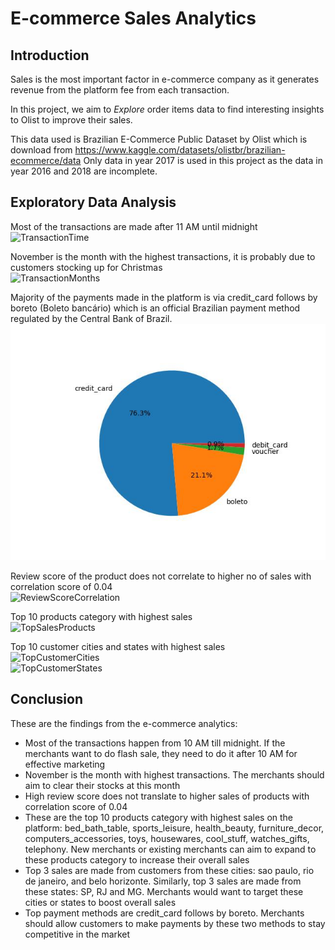 # E-commerce Sales Analytics

## Introduction
Sales is the most important factor in e-commerce company as it generates revenue from the platform fee from each transaction.

In this project, we aim to *Explore* order items data to find interesting insights to Olist to improve their sales.

This data used is Brazilian E-Commerce Public Dataset by Olist which is download from https://www.kaggle.com/datasets/olistbr/brazilian-ecommerce/data
Only data in year 2017 is used in this project as the data in year 2016 and 2018 are incomplete.

## Exploratory Data Analysis
Most of the transactions are made after 11 AM until midnight
<br> ![TransactionTime](https://github.com/filbert11/ecommerce-sales-analytics/blob/main/plot/transactions_time.jpeg)

November is the month with the highest transactions, it is probably due to customers stocking up for Christmas
<br> ![TransactionMonths](https://github.com/filbert11/ecommerce-sales-analytics/blob/main/plot/sales_time_series.jpeg)

Majority of the payments made in the platform is via credit_card follows by boreto (Boleto bancário) which is an official Brazilian payment method regulated by the Central Bank of Brazil.
<br> ![TopPaymentMethods](https://github.com/filbert11/E-commerce-Sales-Analytics/blob/main/plot/payment_methods.jpeg)

Review score of the product does not correlate to higher no of sales with correlation score of 0.04
<br> ![ReviewScoreCorrelation](https://github.com/filbert11/ecommerce-sales-analytics/blob/main/plot/review_score_sales_correlation.jpeg)

Top 10 products category with highest sales
<br> ![TopSalesProducts](https://github.com/filbert11/ecommerce-sales-analytics/blob/main/plot/top_sales_product_category.jpeg)

Top 10 customer cities and states with highest sales
<br> ![TopCustomerCities](https://github.com/filbert11/ecommerce-sales-analytics/blob/main/plot/top_customers_city.jpeg)
<br> ![TopCustomerStates](https://github.com/filbert11/ecommerce-sales-analytics/blob/main/plot/top_customers_state.jpeg)

## Conclusion
These are the findings from the e-commerce analytics:
- Most of the transactions happen from 10 AM till midnight. If the merchants want to do flash sale, they need to do it after 10 AM for effective marketing
- November is the month with highest transactions. The merchants should aim to clear their stocks at this month
- High review score does not translate to higher sales of products with correlation score of 0.04
- These are the top 10 products category with highest sales on the platform: bed_bath_table, sports_leisure, health_beauty, furniture_decor, computers_accessories, toys, housewares, cool_stuff, watches_gifts, telephony. New merchants or existing merchants can aim to expand to these products category to increase their overall sales
- Top 3 sales are made from customers from these cities: sao paulo, rio de janeiro, and belo horizonte. Similarly, top 3 sales are made from these states: SP, RJ and MG. Merchants would want to target these cities or states to boost overall sales
- Top payment methods are credit_card follows by boreto. Merchants should allow customers to make payments by these two methods to stay competitive in the market
